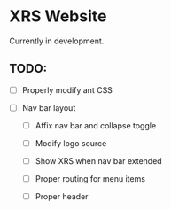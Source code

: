 # XRS Website

Currently in development.

## TODO:

- [ ] Properly modify ant CSS

- [ ] Nav bar layout

  - [ ] Affix nav bar and collapse toggle

  - [ ] Modify logo source

  - [ ] Show XRS when nav bar extended

  - [ ] Proper routing for menu items

  - [ ] Proper header